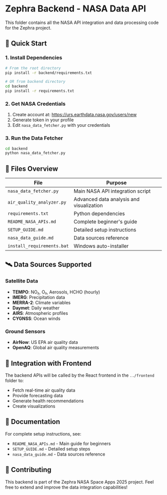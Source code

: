 # Zephra Backend - NASA Data API

This folder contains all the NASA API integration and data processing code for the Zephra project.

## 🚀 Quick Start

### 1. Install Dependencies
```bash
# From the root directory
pip install -r backend/requirements.txt

# OR from backend directory
cd backend
pip install -r requirements.txt
```

### 2. Get NASA Credentials
1. Create account at: https://urs.earthdata.nasa.gov/users/new
2. Generate token in your profile
3. Edit `nasa_data_fetcher.py` with your credentials

### 3. Run the Data Fetcher
```bash
cd backend
python nasa_data_fetcher.py
```

## 📁 Files Overview

| File | Purpose |
|------|---------|
| `nasa_data_fetcher.py` | Main NASA API integration script |
| `air_quality_analyzer.py` | Advanced data analysis and visualization |
| `requirements.txt` | Python dependencies |
| `README_NASA_APIs.md` | Complete beginner's guide |
| `SETUP_GUIDE.md` | Detailed setup instructions |
| `nasa_data_guide.md` | Data sources reference |
| `install_requirements.bat` | Windows auto-installer |

## 🛰️ Data Sources Supported

### Satellite Data
- **TEMPO**: NO₂, O₃, Aerosols, HCHO (hourly)
- **IMERG**: Precipitation data  
- **MERRA-2**: Climate variables
- **Daymet**: Daily weather
- **AIRS**: Atmospheric profiles
- **CYGNSS**: Ocean winds

### Ground Sensors
- **AirNow**: US EPA air quality data
- **OpenAQ**: Global air quality measurements

## 🔗 Integration with Frontend

The backend APIs will be called by the React frontend in the `../frontend` folder to:
- Fetch real-time air quality data
- Provide forecasting data
- Generate health recommendations
- Create visualizations

## 📖 Documentation

For complete setup instructions, see:
- `README_NASA_APIs.md` - Main guide for beginners
- `SETUP_GUIDE.md` - Detailed setup steps
- `nasa_data_guide.md` - Data sources reference

## 🤝 Contributing

This backend is part of the Zephra NASA Space Apps 2025 project. Feel free to extend and improve the data integration capabilities!